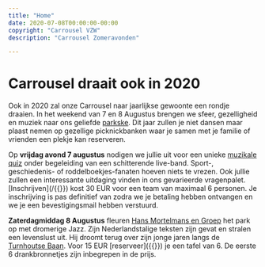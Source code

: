 ```yaml
---
title: "Home"
date: 2020-07-08T00:00:00-00:00
copyright: "Carrousel VZW"
description: "Carrousel Zomeravonden"

---
```


# Carrousel draait ook in 2020

Ook in 2020 zal onze Carrousel naar jaarlijkse gewoonte een rondje draaien. In het weekend van 7 en 8 Augustus brengen we sfeer, gezelligheid en muziek naar ons geliefde [parkske](/locatie/). Dit jaar zullen je niet dansen maar plaast nemen op gezellige picknickbanken waar je samen met je familie of vrienden een plekje kan reserveren.

Op **vrijdag avond 7 augustus** nodigen we jullie uit voor een unieke [muzikale quiz](/quiz/) onder begeleiding van een schitterende live-band. Sport-, geschiedenis- of roddelboekjes-fanaten hoeven niets te vrezen. Ook jullie zullen een interessante uitdaging vinden in ons gevarieerde vragenpalet. [Inschrijven](/{{<param inschrijving_quiz_url>}}) kost 30 EUR voor een team van maximaal 6 personen. Je inschrijving is pas definitief van zodra we je betaling hebben ontvangen en we je een bevestigingsmail hebben verstuurd.

**Zaterdagmiddag 8 Augustus** fleuren [Hans Mortelmans en Groep](/concert/) het park op met dromerige Jazz. Zijn Nederlandstalige teksten zijn gevat en stralen een levenslust uit. Hij droomt terug over zijn jonge jaren langs de [Turnhoutse Baan](https://open.spotify.com/track/04Vp7lDzvNrEjgyXmO0Ipf?si=YWSaDXOLToWhP5bX-Zjorw). Voor 15 EUR [reserveer]({{<param inschrijving_concert_url>}}) je een tafel van 6. De eerste 6 drankbronnetjes zijn inbegrepen in de prijs.
